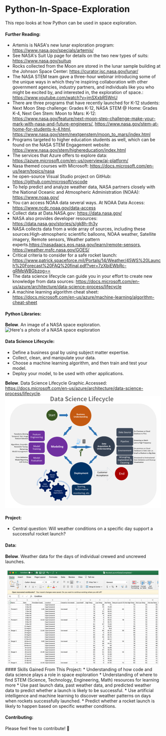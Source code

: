 # Python-In-Space-Exploration
This repo looks at how Python can be used in space exploration. 

#### Further Reading:
* Artemis is NASA's new lunar exploration program: https://www.nasa.gov/specials/artemis/
*  See NASA's Suit Up page for details on the two new types of suits: https://www.nasa.gov/suitup
*  Rocks collected from the Moon are stored in the lunar sample building at the Johnson Space Center: https://curator.jsc.nasa.gov/lunar/
*  The NASA STEM team gave a three-hour webinar introducing some of the unique ways in which they're inspiring collaboration with other government agencies, industry partners, and individuals like you who might be excited by, and interested in, the exploration of space.: https://www.youtube.com/watch?v=jmSXxbR5WnU
*  There are three programs that have recently launched for K-12 students: Next Moon Step challenge: Grades K-12, NASA STEM @ Home: Grades K-4, Next Gen Stem: Moon to Mars: K-12: https://www.nasa.gov/feature/next-moon-step-challenge-make-your-mark-with-nasa-and-future-engineers/, https://www.nasa.gov/stem-at-home-for-students-k-4.html, https://www.nasa.gov/stem/nextgenstem/moon_to_mars/index.html
*  Programs targeted to higher education students as well, which can be found on the NASA STEM Engagement website: https://www.nasa.gov/stem/highereducation/index.html
*  The services that Azure offers to explore data: https://azure.microsoft.com/en-us/overview/ai-platform/
*  Nasa themed courses with Microsoft: https://docs.microsoft.com/en-us/learn/topics/nasa
*  he open-source Visual Studio project on GitHub: https://github.com/microsoft/vscode
*  To help predict and analyze weather data, NASA partners closely with the National Oceanic and Atmospheric Administration (NOAA): https://www.noaa.gov/
*  You can access NOAA data several ways. At NOAA Data Access: https://www.ncdc.noaa.gov/data-access
*  Collect data at Data.NASA.gov: https://data.nasa.gov/
*  NASA also provides developer resources: https://data.nasa.gov/stories/s/gk8h-th3y
*  NASA collects data from a wide array of sources, including these sources:High-atmospheric scientific balloons, NOAA weather, Satellite imagery, Remote sensors, Weather pattern experts.https://nasadaacs.eos.nasa.gov/learn/remote-sensors,  https://weather.msfc.nasa.gov/GOES/
* Critical criteria to consider for a safe rocket launch: https://www.patrick.spaceforce.mil/Portals/14/Weather/45WS%20Launch%20Forecast%20FAQ%20final.pdf?ver=7zXbiEWbRc-gRMpWBGbzog==
* The data science lifecycle can guide you in your effort to create new knowledge from data sources: https://docs.microsoft.com/en-us/azure/architecture/data-science-process/lifecycle
* A machine learning algorithm cheat sheet: https://docs.microsoft.com/en-us/azure/machine-learning/algorithm-cheat-sheet


#### Python Libraries:

**Below**. An image of a NASA space exploration.
<img src="https://github.com/natnew/Python-In-Space-Exploration/blob/main/NASA%202.PNG" alt="Here's a photo of a NASA space exploration ">

#### Data Science Lifecycle:
* Define a business goal by using subject matter expertise.
* Collect, clean, and manipulate your data.
* Choose a machine learning algorithm, and then train and test your model.
* Deploy your model, to be used with other applications.

**Below**. Data Science Lifecycle Graphic.Accessed: https://docs.microsoft.com/en-us/azure/architecture/data-science-process/lifecycle.
<img src="https://github.com/natnew/Python-In-Space-Exploration/blob/main/Data%20Science%20Lifecycle.PNG" alt="Here's a photo of data science lifecycle ">
#### Project:
* Central question: Will weather conditions on a specific day support a successful rocket launch?

#### Data:

**Below**. Weather data for the days of individual crewed and uncrewed launches.

<img src="https://github.com/natnew/Python-In-Space-Exploration/blob/main/NASA%20data.PNG" alt="Data used in the project - nasa rocket weather data ">
#### Skills Gained From This Project:
* Understanding of how code and data science plays a role in space exploration
* Understanding of where to find STEM (Science, Technology, Engineering, Math) resources for learning more
* Use past launch data, past weather data, and predicted weather data to predict whether a launch is likely to be successful.
* Use artificial intelligence and machine learning to discover weather patterns on days when rockets successfully launched. 
* Predict whether a rocket launch is likely to happen based on specific weather conditions.

#### Contributing: 
Please feel free to contribute! 🙂


